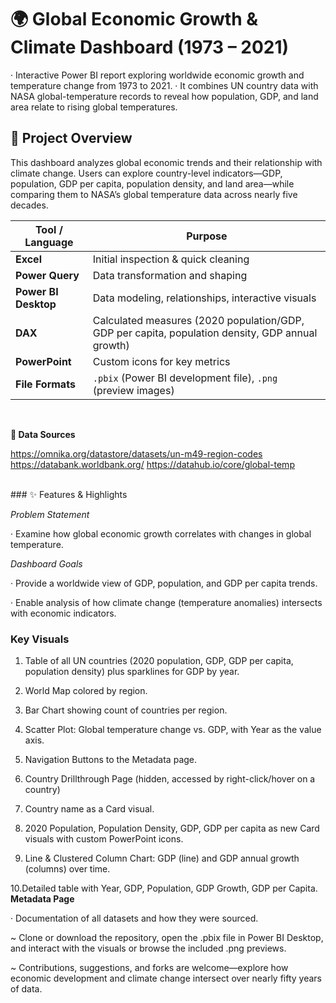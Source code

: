 # 🌍 Global Economic Growth & Climate Dashboard (1973 – 2021)

· Interactive Power BI report exploring worldwide economic growth and temperature change from 1973 to 2021.
· It combines UN country data with NASA global-temperature records to reveal how population, GDP, and land area relate to rising global temperatures.

## 📝 Project Overview

This dashboard analyzes global economic trends and their relationship with climate change.
Users can explore country-level indicators—GDP, population, GDP per capita, population density, and land area—while comparing them to NASA’s global temperature data across nearly five decades.

| Tool / Language      | Purpose                                                                                          |
| -------------------- | ------------------------------------------------------------------------------------------------ |
| **Excel**            | Initial inspection & quick cleaning                                                              |
| **Power Query**      | Data transformation and shaping                                                                  |
| **Power BI Desktop** | Data modeling, relationships, interactive visuals                                                |
| **DAX**              | Calculated measures (2020 population/GDP, GDP per capita, population density, GDP annual growth) |
| **PowerPoint**       | Custom icons for key metrics                                                                     |
| **File Formats**     | `.pbix` (Power BI development file), `.png` (preview images)                                     |

<br>

**📂 Data Sources**

https://omnika.org/datastore/datasets/un-m49-region-codes
https://databank.worldbank.org/
https://datahub.io/core/global-temp

<br>
### ✨ Features & Highlights

*Problem Statement*

  · Examine how global economic growth correlates with changes in global temperature.

*Dashboard Goals*

· Provide a worldwide view of GDP, population, and GDP per capita trends.

· Enable analysis of how climate change (temperature anomalies) intersects with economic indicators.
<br>
### Key Visuals

 1. Table of all UN countries (2020 population, GDP, GDP per capita, population density) plus sparklines for GDP by year.

 2. World Map colored by region.

 3. Bar Chart showing count of countries per region.

 4. Scatter Plot: Global temperature change vs. GDP, with Year as the value axis.

 5. Navigation Buttons to the Metadata page.

 6. Country Drillthrough Page (hidden, accessed by right-click/hover on a country)

 7. Country name as a Card visual.

 8. 2020 Population, Population Density, GDP, GDP per capita as new Card visuals with custom PowerPoint icons.

 9. Line & Clustered Column Chart: GDP (line) and GDP annual growth (columns) over time.

 10.Detailed table with Year, GDP, Population, GDP Growth, GDP per Capita.
<br>
**Metadata Page**

 · Documentation of all datasets and how they were sourced.
 <br>

~ Clone or download the repository, open the .pbix file in Power BI Desktop, and interact with the visuals or browse the included .png previews.

~ Contributions, suggestions, and forks are welcome—explore how economic development and climate change intersect over nearly fifty years of data.
